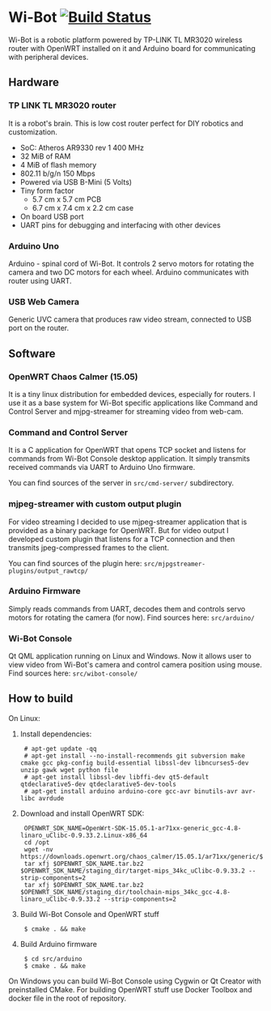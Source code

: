 # Wi-Bot [![Build Status](https://travis-ci.org/Glebka/wi-bot.svg?branch=master)](https://travis-ci.org/Glebka/wi-bot)

Wi-Bot is a robotic platform powered by TP-LINK TL MR3020 wireless router with OpenWRT installed on it and 
Arduino board for communicating with peripheral devices.

## Hardware

### TP LINK TL MR3020 router
It is a robot's brain. This is low cost router perfect for DIY robotics and customization.

* SoC: Atheros AR9330 rev 1 400 MHz
* 32 MiB of RAM
* 4 MiB of flash memory
* 802.11 b/g/n 150 Mbps
* Powered via USB B-Mini (5 Volts)
* Tiny form factor
    * 5.7 cm x 5.7 cm PCB
    * 6.7 cm x 7.4 cm x 2.2 cm case
* On board USB port
* UART pins for debugging and interfacing with other devices

### Arduino Uno

Arduino - spinal cord of Wi-Bot. It controls 2 servo motors for rotating the camera 
and two DC motors for each wheel. Arduino communicates with router using UART.

### USB Web Camera
Generic UVC camera that produces raw video stream, connected to USB port on the router.

## Software

### OpenWRT Chaos Calmer (15.05)
It is a tiny linux distribution for embedded devices, especially for routers.
I use it as a base system for Wi-Bot specific applications like Command and Control Server 
and mjpg-streamer for streaming video from web-cam.

### Command and Control Server
It is a C application for OpenWRT that opens TCP socket and listens for commands from 
Wi-Bot Console desktop application. It simply transmits received commands via UART to Arduino Uno firmware.

You can find sources of the server in ``src/cmd-server/`` subdirectory.

### mjpeg-streamer with custom output plugin
 
For video streaming I decided to use mjpeg-streamer application that is provided as a binary package for 
OpenWRT. But for video output I developed custom plugin that listens for a TCP connection and then transmits 
jpeg-compressed frames to the client.

You can find sources of the plugin here: ``src/mjpgstreamer-plugins/output_rawtcp/``

### Arduino Firmware

Simply reads commands from UART, decodes them and controls servo motors for rotating the camera (for now).
Find sources here: ``src/arduino/``

### Wi-Bot Console

Qt QML application running on Linux and Windows. Now it allows user to view video from Wi-Bot's camera and control 
camera position using mouse.
Find sources here: ``src/wibot-console/``

## How to build
 
On Linux:

1. Install dependencies:

        # apt-get update -qq 
        # apt-get install --no-install-recommends git subversion make cmake gcc pkg-config build-essential libssl-dev libncurses5-dev unzip gawk wget python file
        # apt-get install libssl-dev libffi-dev qt5-default qtdeclarative5-dev qtdeclarative5-dev-tools
        # apt-get install arduino arduino-core gcc-avr binutils-avr avr-libc avrdude

2. Download and install OpenWRT SDK:

        OPENWRT_SDK_NAME=OpenWrt-SDK-15.05.1-ar71xx-generic_gcc-4.8-linaro_uClibc-0.9.33.2.Linux-x86_64
        cd /opt
        wget -nv https://downloads.openwrt.org/chaos_calmer/15.05.1/ar71xx/generic/$OPENWRT_SDK_NAME.tar.bz2
        tar xfj $OPENWRT_SDK_NAME.tar.bz2 $OPENWRT_SDK_NAME/staging_dir/target-mips_34kc_uClibc-0.9.33.2 --strip-components=2
	    tar xfj $OPENWRT_SDK_NAME.tar.bz2 $OPENWRT_SDK_NAME/staging_dir/toolchain-mips_34kc_gcc-4.8-linaro_uClibc-0.9.33.2 --strip-components=2

3. Build Wi-Bot Console and OpenWRT stuff

        $ cmake . && make
        
4. Build Arduino firmware

        $ cd src/arduino
        $ cmake . && make

On Windows you can build Wi-Bot Console using Cygwin or Qt Creator with preinstalled CMake.
For building OpenWRT stuff use Docker Toolbox and docker file in the root of repository.
